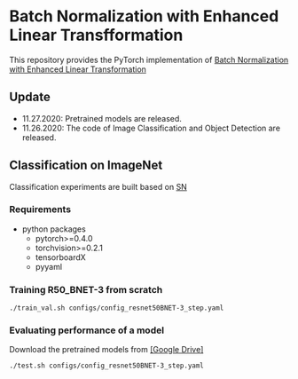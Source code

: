 # Batch Normalization with Enhanced Linear Transfformation

This repository provides the PyTorch implementation of [Batch Normalization with Enhanced Linear Transformation](https://github.com/yuhuixu1993/BNET/edit/main/README.md)

## Update
- 11.27.2020: Pretrained models are released.
- 11.26.2020: The code of Image Classification and Object Detection are released.

## Classification on ImageNet
Classification experiments are built based on [SN](https://github.com/yuhuixu1993/Switchable-Normalization/edit/master/imagenet)

### Requirements
- python packages
  - pytorch>=0.4.0
  - torchvision>=0.2.1
  - tensorboardX
  - pyyaml
### Training R50_BNET-3 from scratch
```
./train_val.sh configs/config_resnet50BNET-3_step.yaml
```
### Evaluating performance of a model
Download the pretrained models from [[Google Drive]](https://drive.google.com/drive/folders/1lwyQgoKA-hf1EguT7zh8BgriM-B1LWQm?usp=sharing)  
```
./test.sh configs/config_resnet50BNET-3_step.yaml
```
